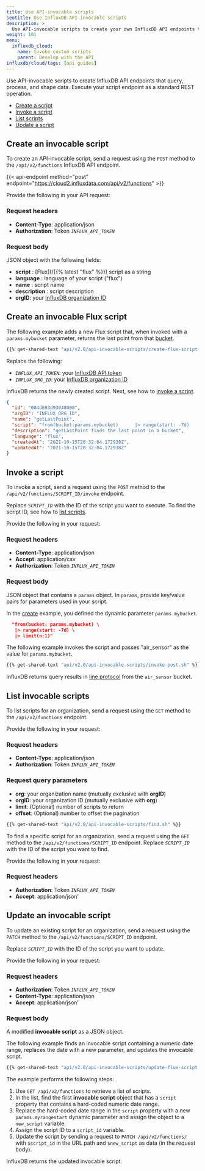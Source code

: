 ```yaml
---
title: Use API-invocable scripts
seotitle: Use InfluxDB API-invocable scripts
description: >
  Use API-invocable scripts to create your own InfluxDB API endpoints that execute custom scripts. 
weight: 101
menu:
  influxdb_cloud:
    name: Invoke custom scripts 
    parent: Develop with the API 
influxdb/cloud/tags: [api guides]
---
```


Use API-invocable scripts to create InfluxDB API endpoints that query, process, and shape data. Execute your script endpoint as a standard REST operation.

- [Create a script](#create-an-invocable-script)
- [Invoke a script](#invoke-a-script)
- [List scripts](#list-invocable-scripts)
- [Update a script](#update-an-invocable-script)

## Create an invocable script
To create an API-invocable script, send a request using the `POST` method to the `/api/v2/functions` InfluxDB API endpoint.

{{< api-endpoint method="post" endpoint="https://cloud2.influxdata.com/api/v2/functions" >}}

Provide the following in your API request:

### Request headers
- **Content-Type**: application/json
- **Authorization**: Token *`INFLUX_API_TOKEN`*

### Request body
JSON object with the following fields:

- **script** : [Flux](/{{% latest "flux" %}}) script as a string
- **language** : language of your script ("flux")
- **name** : script name
- **description** : script description
- **orgID**: your [InfluxDB organization ID](/influxdb/v2.0/organizations/view-orgs/#view-your-organization-id)

## Create an invocable Flux script

The following example adds a new Flux script that, when invoked with a `params.mybucket` parameter, returns the last point from that [bucket](/influxdb/v2.0/reference/glossary/#bucket).

```sh
{{% get-shared-text "api/v2.0/api-invocable-scripts/create-flux-script.sh" %}}
```
Replace the following:
- *`INFLUX_API_TOKEN`*: your [InfluxDB API token](/influxdb/cloud/reference/glossary/#token)
- *`INFLUX_ORG_ID`*: your [InfluxDB organization ID](/influxdb/v2.0/organizations/view-orgs/#view-your-organization-id)

InfluxDB returns the newly created script. Next, see how to [invoke a script](#invoke-a-script]).

```json
{
  "id": "084d693d93048000",
  "orgID": "INFLUX_ORG_ID",
  "name": "getLastPoint",
  "script": "from(bucket:params.mybucket)      |> range(start: -7d)      |> limit(n:1)",
  "description": "getLastPoint finds the last point in a bucket",
  "language": "flux",
  "createdAt": "2021-10-15T20:32:04.172938Z",
  "updatedAt": "2021-10-15T20:32:04.172938Z"
}
```

## Invoke a script
To invoke a script, send a request using the `POST` method to the `/api/v2/functions/SCRIPT_ID/invoke` endpoint. 

Replace *`SCRIPT_ID`* with the ID of the script you want to execute. To find the script ID, see how to [list scripts](#list-scripts).

Provide the following in your request:

### Request headers
- **Content-Type**: application/json
- **Accept**: application/csv
- **Authorization**: Token *`INFLUX_API_TOKEN`*

### Request body
JSON object that contains a `params` object. In `params`, provide key/value pairs for parameters used in your script.

In the [create](#create-an-invocable-script) example, you defined the dynamic parameter `params.mybucket`.
```json
  "from(bucket: params.mybucket) \
   |> range(start: -7d) \
   |> limit(n:1)"
```

The following example invokes the script and passes "air_sensor" as the value for `params.mybucket`.

```sh
{{% get-shared-text "api/v2.0/api-invocable-scripts/invoke-post.sh" %}}
```

InfluxDB returns query results in [line protocol](/influxdb/v2.0/reference/syntax/line-protocol) from the `air_sensor` bucket.

## List invocable scripts
To list scripts for an organization, send a request using the `GET` method to the `/api/v2/functions` endpoint.

Provide the following in your request:

### Request headers
- **Content-Type**: application/json
- **Authorization**: Token *`INFLUX_API_TOKEN`*

### Request query parameters
- **org**: your organization name (mutually exclusive with **orgID**)
- **orgID**: your organization ID (mutually exclusive with **org**)
- **limit**: (Optional) number of scripts to return 
- **offset**: (Optional) number to offset the pagination 

```sh
{{% get-shared-text "api/v2.0/api-invocable-scripts/find.sh" %}}
```

To find a specific script for an organization, send a request using the `GET` method to the `/api/v2/functions/SCRIPT_ID` endpoint.
Replace *`SCRIPT_ID`* with the ID of the script you want to find. 

Provide the following in your request:

### Request headers
- **Authorization**: Token *`INFLUX_API_TOKEN`*
- **Accept**: application/json'

## Update an invocable script
To update an existing script for an organization, send a request using the `PATCH` method to the `/api/v2/functions/SCRIPT_ID` endpoint.

Replace *`SCRIPT_ID`* with the ID of the script you want to update. 

Provide the following in your request:

### Request headers
- **Authorization**: Token *`INFLUX_API_TOKEN`*
- **Content-Type**: application/json
- **Accept**: application/json'

### Request body

A modified **invocable script** as a JSON object. 

The following example finds an invocable script containing a numeric date range,
replaces the date with a new parameter, and updates the invocable script.
```sh
{{% get-shared-text "api/v2.0/api-invocable-scripts/update-flux-script.sh" %}}
```
The example performs the following steps:
1. Use `GET /api/v2/functions` to retrieve a list of scripts.
2. In the list, find the first **invocable script** object that has a `script` property that contains a hard-coded numeric date range.
3. Replace the hard-coded date range in the `script` property with a new `params.myrangestart` dynamic parameter and assign the object to a `new_script` variable.
4. Assign the script ID to a `script_id` variable.
5. Update the script by sending a request to `PATCH /api/v2/functions/` with `$script_id` in the URL path and `$new_script` as data (in the request body).

InfluxDB returns the updated invocable script.
